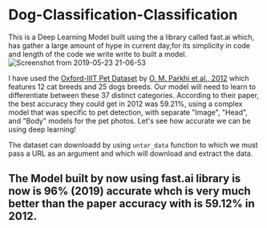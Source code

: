 # Dog-Classification-Classification
This is a Deep Learning Model built using the a library called fast.ai which, has gather a large  amount of hype in current day,for its simplicity in code and length of the code we write write to built a model.
![Screenshot from 2019-05-23 21-06-53](https://user-images.githubusercontent.com/29728855/58266484-5cb2bb00-7d9f-11e9-864b-4574ab70ae4c.png)

I have used the [Oxford-IIIT Pet Dataset](http://www.robots.ox.ac.uk/~vgg/data/pets/) by 
[O. M. Parkhi et al., 2012](http://www.robots.ox.ac.uk/~vgg/publications/2012/parkhi12a/parkhi12a.pdf) 
which features 12 cat breeds and 25 dogs breeds. 
Our model will need to learn to differentiate between these 37 distinct categories.
According to their paper, the best accuracy they could get in 2012 was 59.21%, 
using a complex model that was specific to pet detection, with separate "Image", "Head", and "Body" models for the pet photos. 
Let's see how accurate we can be using deep learning!

The dataset can downloadd by using `untar_data` function to which we must pass a URL as an argument and which will download and extract the data.

## The Model built by now using fast.ai library is now is 96% (2019) accurate whch is very much better than the paper accuracy with is 59.12% in 2012.
